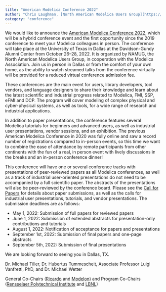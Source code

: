 ```yaml
---
title: "American Modelica Conference 2022"
author: "Chris Laughman, [North American Modelica Users Group](https://2022.american.conference.modelica.org/))"
category: "conference"
---
```


We would like to announce the [American Modelica Conference 2022](https://2022.american.conference.modelica.org/), which will be a hybrid conference event and the first opportunity since the 2019 conference to meet your Modelica colleagues in person. The conference will take place at the University of Texas in Dallas at the Davidson-Gundy Alumni Center from October 26–28, 2022. It is organized by NAMUG, the North American Modelica Users Group, in cooperation with the Modelica Association. Join us in person in Dallas or from the comfort of your own home, as the ability to watch streamed talks from the conference virtually will be provided for a reduced virtual conference admission fee.

These conferences are the main event for users, library developers, tool vendors, and language designers to share their knowledge and learn about the latest scientific and industrial progress related to Modelica, FMI, SSP, eFMI and DCP. The program will cover modeling of complex physical and cyber-physical systems, as well as tools, for a wide range of research and industrial applications.

In addition to paper presentations, the conference features several Modelica tutorials for beginners and advanced users, as well as industrial user presentations, vendor sessions, and an exhibition. The previous American Modelica Conference in 2020 was fully online and saw a record number of registrations compared to in-person events, so this time we want to combine the ease of attendance by remote participants from other continents with the fun of a real, in person event with lively discussions in the breaks and an in-person conference dinner!

This conference will have one or several conference tracks with presentations of peer-reviewed papers as all Modelica conferences, as well as a track of industrial user-oriented presentations do not need to be accompanied by a full scientific paper. The abstracts of the presentations will also be peer-reviewed by the conference board. Please see the [Call for Papers](https://2022.american.conference.modelica.org/call2022.html) for details about paper submissions, as well as the calls for industrial user presentations, tutorials, and vendor presentations. The submission deadlines are as follows:

- May 1, 2022: Submission of full papers for reviewed papers
- June 1, 2022: Submission of extended abstracts for presentation-only contributions and tutorials
- August 1, 2022: Notification of acceptance for papers and presentations
- September 1st, 2022: Submission of final papers and one-page abstracts
- September 5th, 2022: Submission of final presentations

We are looking forward to seeing you in Dallas, TX.

Dr. Michael Tiller, Dr. Hubertus Tummescheit, Associate Professor Luigi Vanfretti, PhD, and Dr. Michael Wetter

General Co-Chairs ([Ricardo](https://ricardo.com/) and [Modelon](https://modelon.com)) and Program Co-Chairs ([Rensselaer Polytechnical Institute](https://www.rpi.edu/) and [LBNL](https://www.lbl.gov))
